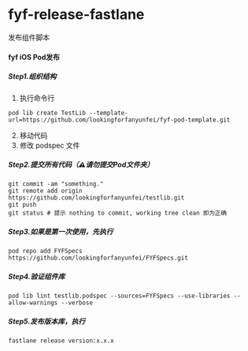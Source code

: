 # fyf-release-fastlane
发布组件脚本

#### fyf iOS Pod发布

##### Step1.组织结构

1. 执行命令行

```shell
pod lib create TestLib --template-url=https://github.com/lookingforfanyunfei/fyf-pod-template.git
```

2. 移动代码
3. 修改 podspec 文件

##### Step2.提交所有代码（⚠️请勿提交Pod文件夹）

```shell
git commit -am "something."
git remote add origin https://github.com/lookingforfanyunfei/testlib.git
git push
git status # 提示 nothing to commit, working tree clean 即为正确
```

##### Step3.如果是第一次使用，先执行

```shell
pod repo add FYFSpecs https://github.com/lookingforfanyunfei/FYFSpecs.git
```

##### Step4.验证组件库

```shell
pod lib lint testlib.podspec --sources=FYFSpecs --use-libraries --allow-warnings --verbose
```

##### Step5.发布版本库，执行

```shell
fastlane release version:x.x.x
```

